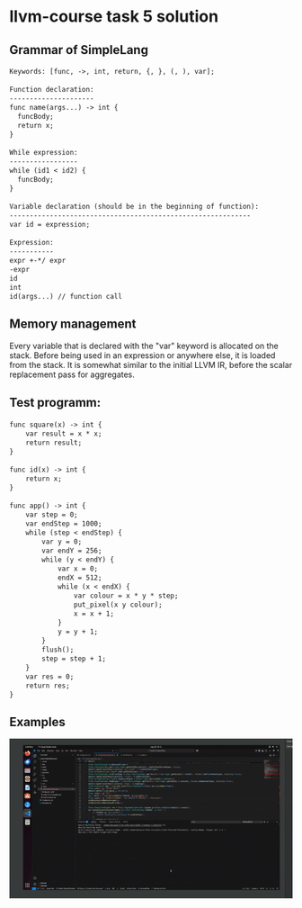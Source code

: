 # llvm-course task 5 solution

## Grammar of SimpleLang
```
Keywords: [func, ->, int, return, {, }, (, ), var];

Function declaration:
---------------------
func name(args...) -> int {
  funcBody;
  return x;
}

While expression:
-----------------
while (id1 < id2) {
  funcBody;
}

Variable declaration (should be in the beginning of function):
------------------------------------------------------------
var id = expression;

Expression:
-----------
expr +-*/ expr
-expr
id
int
id(args...) // function call
```

## Memory management
Every variable that is declared with the "var" keyword is allocated on the stack. Before being used in an expression or anywhere else, it is loaded from the stack. It is somewhat similar to the initial LLVM IR, before the scalar replacement pass for aggregates.

## Test programm:
```
func square(x) -> int {
	var result = x * x;
	return result;
}

func id(x) -> int {
	return x;
}

func app() -> int {
	var step = 0;
	var endStep = 1000;
	while (step < endStep) {
		var y = 0;
		var endY = 256;
		while (y < endY) {
			var x = 0;
			endX = 512;
			while (x < endX) {
				var colour = x * y * step;
				put_pixel(x y colour);
				x = x + 1;
			}
			y = y + 1;
		}
		flush();
		step = step + 1;
	}
	var res = 0;
	return res;
}
```

## Examples
![](https://github.com/egorshamshura/llvm-solutions/blob/main/assets/llvm-example-2.gif)